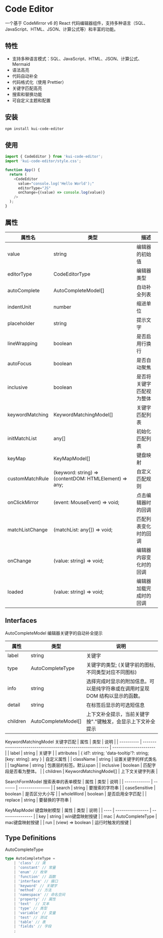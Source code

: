 # Code Editor

一个基于 CodeMirror v6 的 React 代码编辑器组件，支持多种语言（SQL、JavaScript、HTML、JSON、计算公式等）和丰富的功能。

## 特性

- 支持多种语言模式：SQL、JavaScript、HTML、JSON、计算公式、Mermaid
- 语法高亮
- 代码自动补全
- 代码格式化（使用 Prettier）
- 关键字匹配高亮
- 搜索和替换功能
- 可自定义主题和配置

## 安装

```bash
npm install kui-code-editor
```

## 使用
```js
import { CodeEditor } from 'kui-code-editor';
import 'kui-code-editor/style.css';

function App() {
  return (
    <CodeEditor
      value="console.log('Hello World');"
      editorType="JS"
      onChange={(value) => console.log(value)}
    />
  );
}
```


## 属性
| 属性名          | 类型                                                   | 描述                     |
| --------------- | ------------------------------------------------------ | ------------------------ |
| value           | string                                                 | 编辑器的初始值           |
| editorType      | CodeEditorType                                         | 编辑器类型               |
| autoComplete    | AutoCompleteModel[]                                    | 自动补全列表             |
| indentUnit      | number                                                 | 缩进单位                 |
| placeholder     | string                                                 | 提示文字                 |
| lineWrapping    | boolean                                                | 是否启用行换行           |
| autoFocus       | boolean                                                | 是否自动聚焦             |
| inclusive       | boolean                                                | 是否将关键字匹配视为整体 |
| keywordMatching | KeywordMatchingModel[]                                 | 关键字匹配列表           |
| initMatchList   | any[]                                                  | 初始化匹配列表           |
| keyMap          | KeyMapModel[]                                          | 键盘映射                 |
| customMatchRule | (keyword: string) => (contentDOM: HTMLElement) => any; | 自定义匹配规则           |
| onClickMirror   | (event: MouseEvent) => void;                           | 点击编辑器时的回调       |
| matchListChange | (matchList: any[]) => void;                            | 匹配列表变化时的回调     |
| onChange        | (value: string) => void;                               | 编辑器内容变化时的回调   |
| loaded          | (value: string) => void;                               | 编辑器加载完成时的回调   |

## Interfaces
AutoCompleteModel
编辑器关键字的自动补全提示

| 属性     | 类型                | 说明                                                                          |
| -------- | ------------------- | ----------------------------------------------------------------------------- |
| label    | string              | 关键字                                                                        |
| type     | AutoCompleteType    | 关键字的类型; (关键字前的图标, 不同类型对应不同图标)                          |
| info     | string              | 选择完成时显示的附加信息。可以是纯字符串或在调用时呈现 DOM 结构以显示的函数。 |
| detail   | string              | 在标签后显示的可选短信息                                                      |
| children | AutoCompleteModel[] | 上下文补全提示，当前关键字按"."键触发，会显示上下文补全提示                   |

KeywordMatchingModel
关键字匹配
| 属性       | 类型                                                         | 说明                   |
| ---------- | ------------------------------------------------------------ | ---------------------- |
| label      | string                                                       | 关键字                 |
| attributes | { id?: string; 'data-tooltip'?: string; [key: string]: any } | 自定义属性             |
| className  | string                                                       | 设置关键字的样式类名   |
| tagName    | string                                                       | 包裹层的标签。默认span |
| inclusive  | boolean                                                      | 匹配字段是否看为整体。 |
| children   | KeywordMatchingModel[]                                       | 上下文关键字列表       |


SearchFormModel
搜索表单的表单模型
| 属性          | 类型    | 说明             |
| ------------- | ------- | ---------------- |
| search        | string  | 要搜索的字符串   |
| caseSensitive | boolean | 是否区分大小写   |
| wholeWord     | boolean | 是否启用全字匹配 |
| replace       | string  | 要替换的字符串   |


KeyMapModel
键盘映射模型
| 属性 | 类型              | 说明             |
| ---- | ----------------- | ---------------- |
| key  | string            | win键盘映射按键  |
| mac  | AutoCompleteType  | mac键盘映射按键  |
| run  | (view) => boolean | 运行时触发的按键 |

## Type Definitions
AutoCompleteType
```typescript
type AutoCompleteType =
    | 'class' // 类
    | 'constant' // 常量
    | 'enum' // 枚举
    | 'function' // 函数
    | 'interface' // 接口
    | 'keyword' // 关键字
    | 'method' // 方法
    | 'namespace' // 命名空间
    | 'property' // 属性
    | 'text'  // 文本
    | 'type' // 类型
    | 'variable' // 变量
    | 'test' // 测试
    | 'table' // 表
    | 'fields' // 字段
    ;
```

